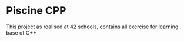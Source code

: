<h1> Piscine CPP </h1>
This project as realised at 42 schools, contains all exercise for learning base of C++
